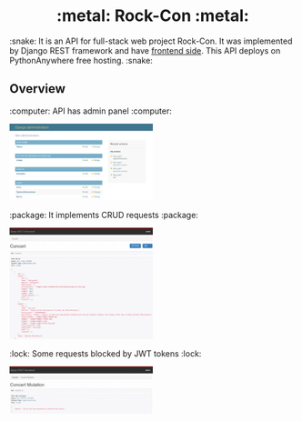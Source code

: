 <h1 align="center">:metal: Rock-Con :metal:</h1>

<p>:snake: It is an API for full-stack web project Rock-Con. It was implemented by Django REST framework and have <a href="https://github.com/vasiliy-poperekov/rock_con">frontend side</a>. This API deploys on PythonAnywhere free hosting. :snake:</p>

## Overview
<p>:computer: API has admin panel :computer:</p>
<img src="./readme_assets/admin.jpg" width="50%">
<p>:package: It implements CRUD requests :package:</p>
<img src="./readme_assets/get_request.jpg" width="50%">
<p>:lock: Some requests blocked by JWT tokens :lock:</p>
<img src="./readme_assets/forbidden_request.jpg" width="50%">
